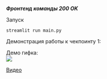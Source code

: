 ***Фронтенд команды 200 OK***

Запуск

```
streamlit run main.py
```

Демонстрация работы к чекпоинту 1:

Демо гифка:
<br />
![](https://github.com/200-OK-Colpali/chat_front/blob/main/docs/checkpoint1_demo.gif)

[Видео](https://github.com/200-OK-Colpali/chat_front/blob/main/docs/Demo_checkpoint_1.mp4)
